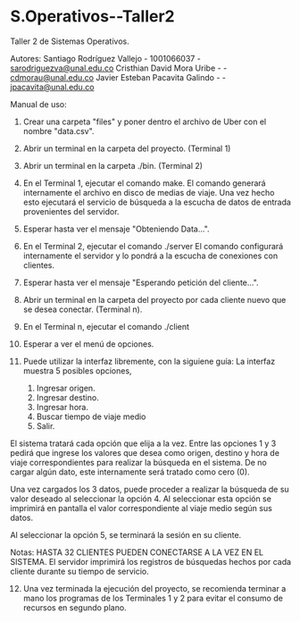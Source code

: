 # S.Operativos--Taller2
Taller 2 de Sistemas Operativos.

Autores:
Santiago Rodríguez Vallejo - 1001066037 - sarodriguezva@unal.edu.co
Cristhian David Mora Uribe - - cdmorau@unal.edu.co
Javier Esteban Pacavita Galindo - - jpacavita@unal.edu.co

Manual de uso:
1) Crear una carpeta "files" y poner dentro el archivo de Uber con el nombre "data.csv".
2) Abrir un terminal en la carpeta del proyecto. (Terminal 1)
3) Abrir un terminal en la carpeta ./bin. (Terminal 2)
4) En el Terminal 1, ejecutar el comando make.
    El comando generará internamente el archivo en disco de medias de viaje.
    Una vez hecho esto ejecutará el servicio de búsqueda a la escucha de datos de entrada provenientes del servidor.
5) Esperar hasta ver el mensaje "Obteniendo Data...".
6) En el Terminal 2, ejecutar el comando ./server
    El comando configurará internamente el servidor y lo pondrá a la escucha de conexiones con clientes.
7) Esperar hasta ver el mensaje "Esperando petición del cliente...".

8) Abrir un terminal en la carpeta del proyecto por cada cliente nuevo que se desea conectar. (Terminal n).

9) En el Terminal n, ejecutar el comando ./client
10) Esperar a ver el menú de opciones.
11) Puede utilizar la interfaz libremente, con la siguiene guía:
    La interfaz muestra 5 posibles opciones,
    1. Ingresar origen.
    2. Ingresar destino.
    3. Ingresar hora.
    4. Buscar tiempo de viaje medio
    5. Salir.

El sistema tratará cada opción que elija a la vez.
Entre las opciones 1 y 3 pedirá que ingrese los valores que desea como origen, destino y hora de viaje correspondientes para realizar la búsqueda en el sistema. De no cargar algún dato, este internamente será tratado como cero (0).

Una vez cargados los 3 datos, puede proceder a realizar la búsqueda de su valor deseado al seleccionar la opción 4.
Al seleccionar esta opción se imprimirá en pantalla el valor correspondiente al viaje medio según sus datos.

Al seleccionar la opción 5, se terminará la sesión en su cliente.

Notas:
    HASTA 32 CLIENTES PUEDEN CONECTARSE A LA VEZ EN EL SISTEMA.
    El servidor imprimirá los registros de búsquedas hechos por cada cliente durante su tiempo de servicio.

12) Una vez terminada la ejecución del proyecto, se recomienda terminar a mano los programas de los Terminales 1 y 2 para evitar el consumo de recursos en segundo plano.